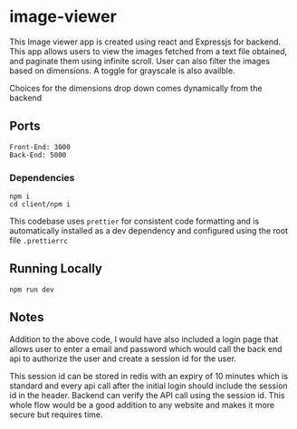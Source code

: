 # image-viewer

This Image viewer app is created using react and Expressjs for backend. This app allows users to view the images fetched from a text file obtained, and paginate them using infinite scroll. User can also filter the images based on dimensions. A toggle for grayscale is also availble.

Choices for the dimensions drop down comes dynamically from the backend

## Ports

```
Front-End: 3000
Back-End: 5000
```

### Dependencies

```
npm i
cd client/npm i
```

This codebase uses `prettier` for consistent code formatting and is automatically installed as a dev dependency and configured using the root file `.prettierrc`

## Running Locally

```
npm run dev
```

## Notes

Addition to the above code, I would have also included a login page that allows user to enter a email and password which would call the back end api to authorize the user and create a session id for the user.

This session id can be stored in redis with an expiry of 10 minutes which is standard and every api call after the initial login should include the session id in the header. Backend can verify the API call using the session id. This whole flow would be a good addition to any website and makes it more secure but requires time.

